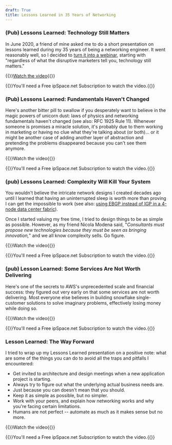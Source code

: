 ```yaml
---
draft: True
title: Lessons Learned in 35 Years of Networking
---
```

### (Pub) Lessons Learned: Technology Still Matters

In June 2020, a friend of mine asked me to do a short presentation on lessons learned during my 35 years of being a networking engineer. It went reasonably well, so I decided to [turn it into a webinar](https://my.ipspace.net/bin/list?id=NetBiz#LL), starting with "regardless of what the disruptive marketers tell you, technology still matters."

{{<jump>}}[Watch the video](https://my.ipspace.net/bin/get/NetBiz/L1%20-%20Technology%20Still%20Matters.mp4?doccode=NetBiz){{</jump>}}

{{<note info>}}You'll need a Free ipSpace.net Subscription to watch the video.{{</note>}}

### (Pub) Lessons Learned: Fundamentals Haven't Changed

Here's another bitter pill to swallow if you desperately want to believe in the magic powers of unicorn dust: laws of physics and networking fundamentals haven't changed (see also: RFC 1925 Rule 11). Whenever someone is promises a miracle solution, it's probably due to them working in marketing or having no clue what they're talking about (or both)... or it might be another case of adding another layer of abstraction and pretending the problems disappeared because you can't see them anymore.

{{<jump>}}Watch the video{{</jump>}}

{{<note info>}}You'll need a Free ipSpace.net Subscription to watch the video.{{</note>}}

### (pub) Lessons Learned: Complexity Will Kill Your System

You wouldn't believe the intricate network designs I created decades ago until I learned that having an uninterrupted sleep is worth more than proving I can get the impossible to work (see also: [using EBGP instead of IGP in a 4-node data center fabric](https://blog.ipspace.net/2017/11/bgp-as-better-igp-when-and-where.html)). 

Once I started valuing my free time, I tried to design things to be as simple as possible. However, as my friend Nicola Modena said, "*Consultants must propose new technologies because they must be seen as bringing innovation,*" and we all know complexity sells. Go figure.

{{<jump>}}Watch the video{{</jump>}}

{{<note info>}}You'll need a Free ipSpace.net Subscription to watch the video.{{</note>}}

### (pub) Lesson Learned: Some Services Are Not Worth Delivering

Here's one of the secrets to AWS's unprecedented scale and financial success: they figured out very early on that some services are not worth delivering. Most everyone else believes in building snowflake single-customer solutions to solve imaginary problems, effectively losing money while doing so.

{{<jump>}}Watch the video{{</jump>}}

{{<note info>}}You'll need a Free ipSpace.net Subscription to watch the video.{{</note>}}

### Lesson Learned: The Way Forward

I tried to wrap up my Lessons Learned presentation on a positive note: what are some of the things you can do to avoid all the traps and pitfalls I encountered:

* Get invited to architecture and design meetings when a new application project is starting.
* Always try to figure out what the underlying actual business needs are.
* Just because you can doesn't mean that you should.
* Keep it as simple as possible, but no simpler.
* Work with your peers, and explain how networking works and why you're facing certain limitations.
* Humans are not perfect -- automate as much as it makes sense but no more.

{{<jump>}}Watch the video{{</jump>}}

{{<note info>}}You'll need a Free ipSpace.net Subscription to watch the video.{{</note>}}
